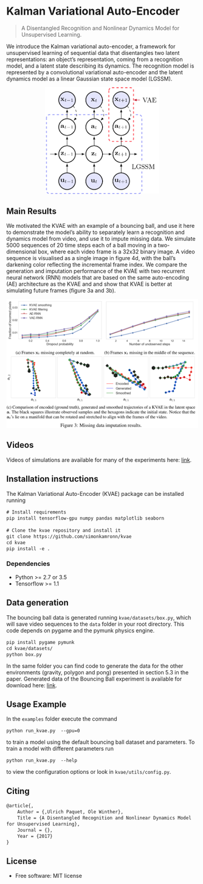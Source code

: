 # Kalman Variational Auto-Encoder
> A Disentangled Recognition and Nonlinear Dynamics Model for Unsupervised Learning.

We introduce the Kalman variational auto-encoder, a framework for unsupervised learning of sequential data that disentangles two latent representations: an object’s representation, coming from a recognition model, and a latent state describing its dynamics. The recognition model is represented by a convolutional variational auto-encoder and the latent dynamics model as a linear Gaussian state space model (LGSSM).
<div style="text-align:center"><img src="assets/kvae_figure.png" width="300"></div>

## Main Results
 We motivated the KVAE with an example of a bouncing ball, and use it here to demonstrate the model’s ability to separately learn a recognition and dynamics model from video, and use it to impute missing data. We simulate 5000 sequences of 20 time steps each of a ball moving in a two-dimensional box, where
each video frame is a 32x32 binary image. A video sequence is visualised as a single image in figure 4d, with the ball’s darkening color reflecting the incremental frame index. We compare the generation and imputation performance of the KVAE with two recurrent neural network (RNN) models that are based on the same auto-encoding (AE) architecture as the KVAE and and show that KVAE is better at simulating future frames (figure 3a and 3b).
<div style="text-align:center"><img src="assets/results.png" width="800"></div>

## Videos
Videos of simulations are available for many of the experiments here: [link](https://drive.google.com/drive/folders/0B7BmG5ubHI3UeDNLbVVXWDRVUnM?usp=sharing).

## Installation instructions
The Kalman Variational Auto-Encoder (KVAE) package can be installed running
```
# Install requirements
pip install tensorflow-gpu numpy pandas matplotlib seaborn

# Clone the kvae repository and install it
git clone https://github.com/simonkamronn/kvae
cd kvae
pip install -e .
```

### Dependencies
- Python >= 2.7 or 3.5
- Tensorflow >= 1.1

## Data generation
The bouncing ball data is generated running `kvae/datasets/box.py`, which will save video sequences to the `data` folder in your root directory.
This code depends on pygame and the pymunk physics engine.
```
pip install pygame pymunk
cd kvae/datasets/
python box.py
```
In the same folder you can find code to generate the data for the other environments (gravity, polygon and pong) presented in section 5.3 in the paper. Generated data of the Bouncing Ball experiment is available for download here: [link](https://drive.google.com/drive/folders/0B7BmG5ubHI3UeDNLbVVXWDRVUnM?usp=sharing).

## Usage Example
In the `examples` folder execute the command
```
python run_kvae.py  --gpu=0
```
to train a model using the default bouncing ball dataset and parameters. To train a model with different parameters run
```
python run_kvae.py  --help
```
to view the configuration options or look in `kvae/utils/config.py`.

## Citing
```
@article{,
    Author = {,Ulrich Paquet, Ole Winther},
    Title = {A Disentangled Recognition and Nonlinear Dynamics Model for Unsupervised Learning},
    Journal = {},
    Year = {2017}
}
```
## License
* Free software: MIT license
